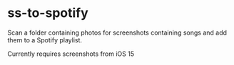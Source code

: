 # ss-to-spotify

Scan a folder containing photos for screenshots containing songs and add them to a Spotify playlist.

Currently requires screenshots from iOS 15
